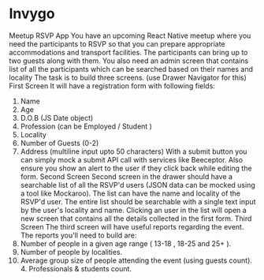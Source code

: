 # Invygo
 
Meetup RSVP App
You have an upcoming React Native meetup where you need the participants to RSVP so
that you can prepare appropriate accommodations and transport facilities. The
participants can bring up to two guests along with them.
You also need an admin screen that contains list of all the participants which can be
searched based on their names and locality
The task is to build three screens. (use Drawer Navigator for this)
First Screen
It will have a registration form with following fields:
1. Name
2. Age
3. D.O.B (JS Date object)
4. Profession (can be Employed / Student )
5. Locality
6. Number of Guests (0-2)
7. Address (multiline input upto 50 characters)
With a submit button you can simply mock a submit API call with services like
Beeceptor. Also ensure you show an alert to the user if they click back while editing
the form.
Second Screen
Second screen in the drawer should have a searchable list of all the RSVP'd users
(JSON data can be mocked using a tool like Mockaroo). The list can have the name and
locality of the RSVP'd user. The entire list should be searchable with a single text
input by the user's locality and name. Clicking an user in the list will open a new
screen that contains all the details collected in the first form.
Third Screen
The third screen will have useful reports regarding the event. The reports you'll need
to build are:
1. Number of people in a given age range ( 13-18 , 18-25 and 25+ ).
2. Number of people by localities.
3. Average group size of people attending the event (using guests count). 4. Professionals & students count.

